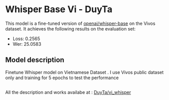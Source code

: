 # Whisper Base Vi - DuyTa

This model is a fine-tuned version of [openai/whisper-base](https://huggingface.co/openai/whisper-base) on the Vivos dataset.
It achieves the following results on the evaluation set:
- Loss: 0.2565
- Wer: 25.0583

## Model description

Finetune Whisper model on Vietnamese Dataset . I use Vivos public dataset only and training for 5 epochs to test the performance

##
All the description and works availabe at : 
[DuyTa/vi_whisper]([https://huggingface.co/DuyTa/vi_whisper])
